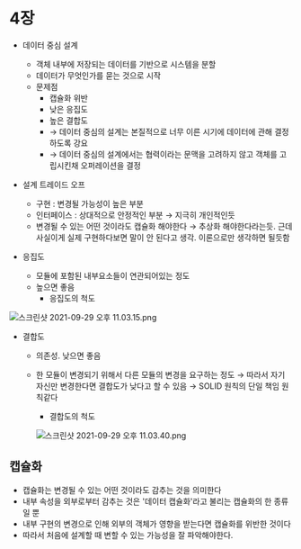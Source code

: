# 4장

- 데이터 중심 설계
  - 객체 내부에 저장되는 데이터를 기반으로 시스템을 분할
  - 데이터가 무엇인가를 묻는 것으로 시작
  - 문제점
    - 캡슐화 위반
    - 낮은 응집도
    - 높은 결합도
    - → 데이터 중심의 설계는 본질적으로 너무 이른 시기에 데이터에 관해 결정하도록 강요
    - → 데이터 중심의 설계에서는 협력이라는 문맥을 고려하지 않고 객체를 고립시킨채 오퍼레이션을 결정

- 설계 트레이드 오프
  - 구현 : 변경될 가능성이 높은 부분
  - 인터페이스 : 상대적으로 안정적인 부분 → 지극히 개인적인듯
  - 변경될 수 있는 어떤 것이라도 캡슐화 해야한다 → 추상화 해야한다라는듯. 근데 사실이게 실제 구현하다보면 말이 안 된다고 생각. 이론으로만 생각하면 될듯함
- 응집도
  - 모듈에 포함된 내부요소들이 연관되어있는 정도
  - 높으면 좋음
    - 응집도의 척도

![스크린샷 2021-09-29 오후 11.03.15.png](https://s3-us-west-2.amazonaws.com/secure.notion-static.com/7d8182e3-a23e-4c2f-8b1c-824faff10106/스크린샷_2021-09-29_오후_11.03.15.png)

- 결합도
  - 의존성. 낮으면 좋음
  - 한 모듈이 변경되기 위해서 다른 모듈의 변경을 요구하는 정도 → 따라서 자기 자신만 변경한다면 결합도가 낮다고 할 수 있음 → SOLID 원칙의 단일 책임 원칙같다
    - 결합도의 척도

    ![스크린샷 2021-09-29 오후 11.03.40.png](https://s3-us-west-2.amazonaws.com/secure.notion-static.com/72494e2a-eb42-4405-84ec-ded4310d8661/스크린샷_2021-09-29_오후_11.03.40.png)


## 캡슐화

- 캡슐화는 변경될 수 있는 어떤 것이라도 감추는 것을 의미한다
- 내부 속성을 외부로부터 감추는 것은 '데이터 캡슐화'라고 불리는 캡슐화의 한 종류일 뿐
- 내부 구현의 변경으로 인해 외부의 객체가 영향을 받는다면 캡슐화를 위반한 것이다
- 따라서 처음에 설계할 때 변할 수 있는 가능성을 잘 파악해야한다.